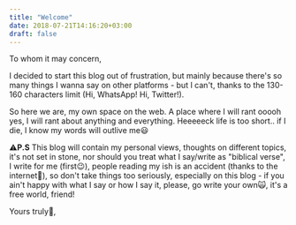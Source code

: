 ```yaml
---
title: "Welcome"
date: 2018-07-21T14:16:20+03:00
draft: false
---
```


To whom it may concern,

I decided to start this blog out of frustration, but mainly because there's so many things I wanna say on other platforms - 
but I can't, thanks to the 130-160 characters limit (Hi, WhatsApp! Hi, Twitter!).

So here we are, my own space on the web. A place where I will rant ooooh yes, I will rant about anything and everything. 
Heeeeeck life is too short.. if I die, I know my words will outlive me:smiley:

:warning:**P.S** This blog will contain my personal views, thoughts on different topics, 
it's not set in stone, nor should you treat what I say/write as "biblical verse", I write for me (first:wink:), people reading my ish is an accident (thanks to the internet:see_no_evil:), 
so don't take things too seriously, especially on this blog - if you ain't happy with what I say or how I say it, please, go write your own:scream_cat:, it's a free world, friend!


Yours truly:punch:,   
